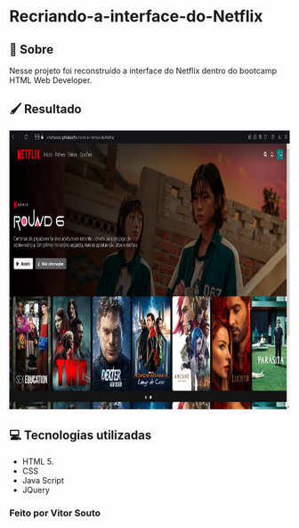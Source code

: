 # Recriando-a-interface-do-Netflix

## 📑 Sobre
Nesse projeto foi reconstruído a interface do Netflix dentro do bootcamp HTML Web Developer.

## 🖌️ Resultado
<img height="500" src="img/ResultadoFinal.png" />

## 💻 Tecnologias utilizadas
* HTML 5.
* CSS
* Java Script
* JQuery


### Feito por Vitor Souto
